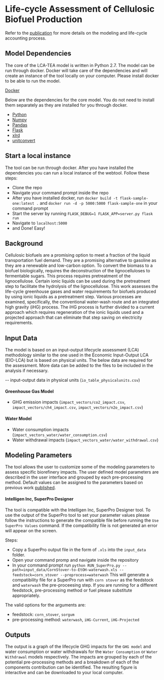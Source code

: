 # Life-cycle Assessment of Cellulosic Biofuel Production

Refer to the [publication](http://pubs.acs.org/doi/abs/10.1021/acssuschemeng.7b02116) for more details on the modeling and life-cycle accounting process.

## Model Dependencies
The core of the LCA-TEA model is written in Python 2.7. The model can be run through docker. Docker will take care of the dependencies and will create an instance of the tool locally on your computer. Please install docker to be able to run the model.

[Docker](https://docs.docker.com/docker-for-mac/install/)

Below are the dependencies for the core model. You do not need to install them separately as they are installed for you through docker.
- [Python](https://www.python.org/download/releases/2.7/)
- [Numpy](https://docs.scipy.org/doc/numpy-1.10.1/user/install.html)
- [Pandas](http://pandas.pydata.org/pandas-docs/stable/install.html)
- [Flask](http://flask.pocoo.org/docs/0.12/installation/)
- [xlrd](https://pypi.python.org/pypi/xlrd)
- [unitconvert](https://pypi.python.org/pypi/unitconvert/1.0.3)

## Start a local instance
The tool can be run through docker. After you have installed the dependencies you can run a local instance of the webtool. Follow these steps:
- Clone the repo
- Navigate your command prompt inside the repo
- After you have installed docker, run `docker build -t flask-sample-one:latest .` and `docker run -d -p 5000:5000 flask-sample-one` in your command prompt
- Start the server by running `FLASK_DEBUG=1 FLASK_APP=server.py flask run`
- Navigate to `localhost:5000`
- and Done! Easy!


## Background
Cellulosic biofuels are a promising option to meet a fraction of the liquid transportation fuel demand. They are a promising alternative to gasoline as they are a renewable and low-carbon option. To convert the biomass to a biofuel biologically, requires the deconstruction of the lignocelluloses to fermentable sugars. This process requires pretreatment of the lignocellulose. Certain ionic liquids can be used during the pretreatment step to facilitate the hydrolysis of the lignocellulose. This work assesses the life-cycle greenhouse gases and water requirements for biofuels produced by using ionic liquids as a pretreatment step. Various processes are examined, specifically, the conventional water-wash route and an integrated high gravity (iHG) process. The iHG process is further divided to a current approach which requires regeneration of the ionic liquids used and a projected approach that can eliminate that step saving on electricity requirements.


## Input Data
The model is based on an input-output lifecycle assessment (LCA) methodology similar to the one used in the Economic Input-Output LCA (EIO-LCA) but is based on physical units. The below data are required for the assessment. More data can be added to the files to be included in the analysis if necessary.

-- input-output data in physical units (`io_table_physicalunits.csv`)

#### Greenhouse Gas Model
- GHG emission impacts (`impact_vectors/co2_impact.csv`, `impact_vectors/ch4_impact.csv`, `impact_vectors/n2o_impact.csv`)

#### Water Model
- Water consumption impacts (`impact_vectors_water/water_consumption.csv`)
- Water withdrawal impacts (`impact_vectors_water/water_withdrawal.csv`)


## Modeling Parameters
The tool allows the user to customize some of the modeling parameters to assess specific biorefinery impacts. The user defined model parameters are described in the user interface and grouped by each pre-processing method. Default values can be assigned to the parameters based on previous work [published](http://pubs.acs.org/doi/abs/10.1021/acssuschemeng.7b02116).

#### Intelligen Inc, SuperPro Designer
The tool is compatible with the Intelligen Inc, SuperPro Designer tool. To use the output of the SuperPro tool to set your parameter values please follow the instructions to generate the compatible file before running the `Use SuperPro Values` command. If the compatibility file is not generated an error will appear on the screen. 

Steps:
- Copy a SuperPro output file in the form of `.xls` into the `input_data` folder. 
- Open your command promp and navigate inside the repository
- In your command prompt run `python RUN_SuperPro.py --path=input_data/CornStover-to-EtOH-waterwash.xls --feedstock=corn_stover --preprocess=waterwash`
This will generate a compatibility file for a SuperPro run with `corn stover` as the feedstock and `waterwash` the pre-proceesing step. If you are running for a different feedstock, pre-processing method or fuel please substitute appropriately. 

The valid options for the arguments are:
- feedstock: `corn_stover`, `sorgum`
- pre-processing method: `waterwash`, `iHG-Current`, `iHG-Projected`


## Outputs
The output is a graph of the lifecycle GHG impacts for the `GHG model` and water consumption or water withdrawals for the `Water Consumption` or `Water Withdrawal` models respectively. The impacts are grouped by each of the potential pre-processing methods and a breakdown of each of the components contribution can be identified. The resulting figure is interactive and can be downloaded to your local computer.

